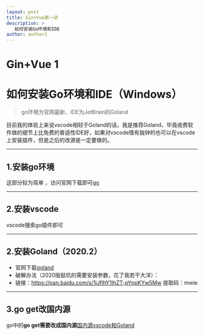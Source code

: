```yaml
---
layout: post
title: Gin+Vue第一讲
description: >
   如何安装Go环境和IDE
author: author1
---
```


# Gin+Vue 1

# 如何安装Go环境和IDE（Windows）

>go环境为官网最新，IDE为JetBrain的Goland

目前我的体验上来说vscode相较于Goland的话，我是推荐Goland，毕竟收费软件做的细节上比免费的普适性IDE好，如果对vscode情有独钟的也可以在vscode上安装插件，但是之后的改源是一定要做的。

---

## 1.安装go环境
这部分较为简单 ，访问官网下载即可[go](https://golang.google.cn/dl/)

---

## 2.安装vscode
vscode搜索go插件即可

---

## 2.安装Goland（2020.2）
- 官网下载[goland](https://www.jetbrains.com/go/)
- 破解办法（2020版挺坑的需要安装参数，花了我若干大洋）：
- 链接：https://pan.baidu.com/s/1iJflhY1IhZT-pYnpKYw5Mw 
提取码：mwie

---

## 3.go get改国内源
go中的**go get需要改成国内源**[国内源vscode和Goland](https://www.cnblogs.com/chnmig/p/11345600.html)